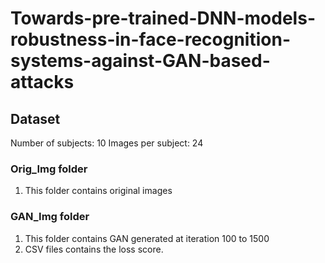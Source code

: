# Towards-pre-trained-DNN-models-robustness-in-face-recognition-systems-against-GAN-based-attacks

## Dataset
Number of subjects: 10
Images per subject: 24

### Orig_Img folder
1. This folder contains original images 

### GAN_Img folder
1. This folder contains GAN generated at iteration 100 to 1500 
2. CSV files contains the loss score.
